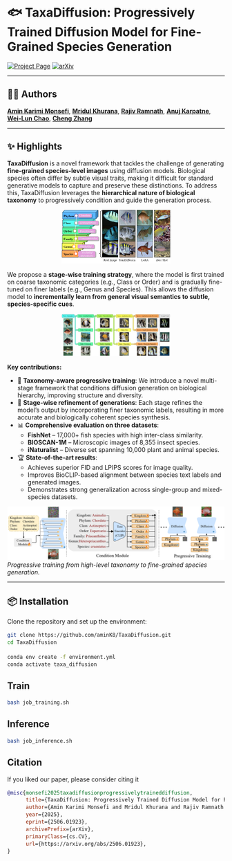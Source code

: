 # 🐟 TaxaDiffusion: Progressively Trained Diffusion Model for Fine-Grained Species Generation


[![Project Page](https://img.shields.io/badge/Webpage-🖼️%20Project%20Page-blue)](https://amink8.github.io/TaxaDiffusion/)
[![arXiv](https://img.shields.io/badge/arXiv-2506.01923-b31b1b.svg)](https://arxiv.org/pdf/2506.01923)

---

## 🧑‍💻 Authors

[**Amin Karimi Monsefi**](https://7amin.github.io/), [**Mridul Khurana**](https://mridulk97.github.io/), [**Rajiv Ramnath**](https://cse.osu.edu/people/ramnath.6), [**Anuj Karpatne**](https://anujkarpatne.github.io/), [**Wei-Lun Chao**](https://sites.google.com/view/wei-lun-harry-chao/home), [**Cheng Zhang**](https://czhang0528.github.io/)

---

## ✨ Highlights

**TaxaDiffusion** is a novel framework that tackles the challenge of generating **fine-grained species-level images** using diffusion models. Biological species often differ by subtle visual traits, making it difficult for standard generative models to capture and preserve these distinctions. To address this, TaxaDiffusion leverages the **hierarchical nature of biological taxonomy** to progressively condition and guide the generation process.


<p align="center">
  <img src="images/figure1_taxonomy_structure.jpg" alt="overview" width="50%">
</p>


We propose a **stage-wise training strategy**, where the model is first trained on coarse taxonomic categories (e.g., Class or Order) and is gradually fine-tuned on finer labels (e.g., Genus and Species). This allows the diffusion model to **incrementally learn from general visual semantics to subtle, species-specific cues**.


<p align="center">
  <img src="images/figure2_progressive_training.jpg" alt="overview" width="50%">
</p>


**Key contributions:**

- 🧬 **Taxonomy-aware progressive training**: We introduce a novel multi-stage framework that conditions diffusion generation on biological hierarchy, improving structure and diversity.
- 🔁 **Stage-wise refinement of generations**: Each stage refines the model’s output by incorporating finer taxonomic labels, resulting in more accurate and biologically coherent species synthesis.
- 📊 **Comprehensive evaluation on three datasets**:
  - **FishNet** – 17,000+ fish species with high inter-class similarity.
  - **BIOSCAN-1M** – Microscopic images of 8,355 insect species.
  - **iNaturalist** – Diverse set spanning 10,000 plant and animal species.
- 🏆 **State-of-the-art results**:
  - Achieves superior FID and LPIPS scores for image quality.
  - Improves BioCLIP-based alignment between species text labels and generated images.
  - Demonstrates strong generalization across single-group and mixed-species datasets.

![overview](images/model_overview.jpg)  
*Progressive training from high-level taxonomy to fine-grained species generation.*

---

## 📦 Installation

Clone the repository and set up the environment:

```bash
git clone https://github.com/aminK8/TaxaDiffusion.git
cd TaxaDiffusion

conda env create -f environment.yml
conda activate taxa_diffusion
```


## Train


```bash
bash job_training.sh
```

## Inference

```bash
bash job_inference.sh
```

## Citation
If you liked our paper, please consider citing it
```bibtex
@misc{monsefi2025taxadiffusionprogressivelytraineddiffusion,
      title={TaxaDiffusion: Progressively Trained Diffusion Model for Fine-Grained Species Generation}, 
      author={Amin Karimi Monsefi and Mridul Khurana and Rajiv Ramnath and Anuj Karpatne and Wei-Lun Chao and Cheng Zhang},
      year={2025},
      eprint={2506.01923},
      archivePrefix={arXiv},
      primaryClass={cs.CV},
      url={https://arxiv.org/abs/2506.01923}, 
}
```

